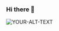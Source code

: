 ### Hi there 👋

<picture>
 <source media="(prefers-color-scheme: dark)" srcset="./scnew.png" >
 <source media="(prefers-color-scheme: light)" srcset="https://drive.google.com/file/d/1JaB9ij_Dn3DEkXjjiK0YbOoq1NJa3Nqv/view?usp=sharing">
 <img alt="YOUR-ALT-TEXT" src="YOUR-DEFAULT-IMAGE">
</picture>


<!--
**Soroushb/soroushb** is a ✨ _special_ ✨ repository because its `README.md` (this file) appears on your GitHub profile.

Here are some ideas to get you started:

- 🔭 I’m currently working on ...
- 🌱 I’m currently learning ...
- 👯 I’m looking to collaborate on ...
- 🤔 I’m looking for help with ...
- 💬 Ask me about ...
- 📫 How to reach me: ...
- 😄 Pronouns: ...
- ⚡ Fun fact: ...
-->
